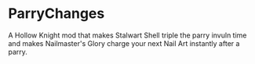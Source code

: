﻿# ParryChanges

A Hollow Knight mod that makes Stalwart Shell triple the parry invuln time and makes Nailmaster's Glory charge your next Nail Art instantly after a parry.
